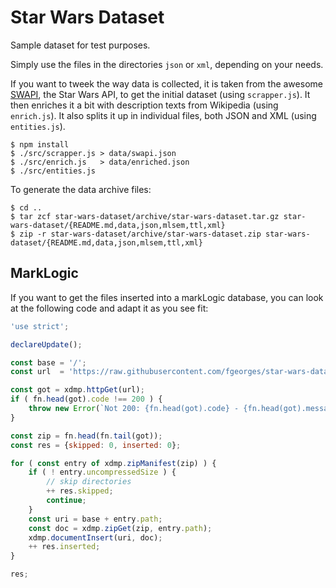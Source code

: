 # Star Wars Dataset

Sample dataset for test purposes.

Simply use the files in the directories `json` or `xml`, depending on your
needs.

If you want to tweek the way data is collected, it is taken from the awesome
[SWAPI](http://swapi.co/), the Star Wars API, to get the initial dataset (using
`scrapper.js`).  It then enriches it a bit with description texts from Wikipedia
(using `enrich.js`).  It also splits it up in individual files, both JSON and
XML (using `entities.js`).

    $ npm install
    $ ./src/scrapper.js > data/swapi.json
    $ ./src/enrich.js   > data/enriched.json
    $ ./src/entities.js

To generate the data archive files:

    $ cd ..
    $ tar zcf star-wars-dataset/archive/star-wars-dataset.tar.gz star-wars-dataset/{README.md,data,json,mlsem,ttl,xml}
    $ zip -r star-wars-dataset/archive/star-wars-dataset.zip star-wars-dataset/{README.md,data,json,mlsem,ttl,xml}

## MarkLogic

If you want to get the files inserted into a markLogic database, you can look at
the following code and adapt it as you see fit:

```js
'use strict';

declareUpdate();

const base = '/';
const url  = 'https://raw.githubusercontent.com/fgeorges/star-wars-dataset/master/archive/star-wars-dataset.zip';

const got = xdmp.httpGet(url);
if ( fn.head(got).code !== 200 ) {
    throw new Error(`Not 200: {fn.head(got).code} - {fn.head(got).message}`);
}

const zip = fn.head(fn.tail(got));
const res = {skipped: 0, inserted: 0};

for ( const entry of xdmp.zipManifest(zip) ) {
    if ( ! entry.uncompressedSize ) {
        // skip directories
        ++ res.skipped;
        continue;
    }
    const uri = base + entry.path;
    const doc = xdmp.zipGet(zip, entry.path);
    xdmp.documentInsert(uri, doc);
    ++ res.inserted;
}

res;
```
